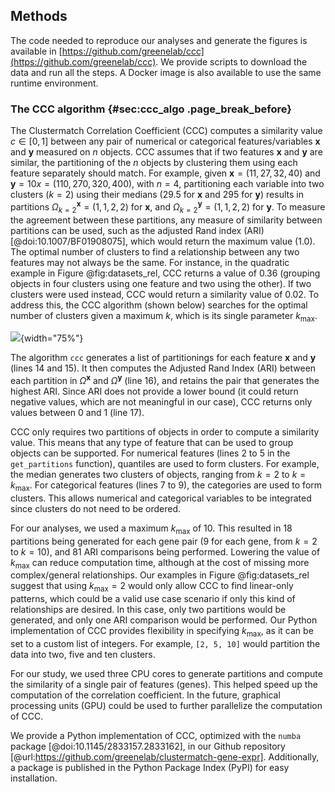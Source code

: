 ## Methods

The code needed to reproduce our analyses and generate the figures is available in [https://github.com/greenelab/ccc](https://github.com/greenelab/ccc).
We provide scripts to download the data and run all the steps.
A Docker image is also available to use the same runtime environment.


### The CCC algorithm {#sec:ccc_algo .page_break_before}

The Clustermatch Correlation Coefficient (CCC) computes a similarity value $c \in \left[0,1\right]$ between any pair of numerical or categorical features/variables $\mathbf{x}$ and $\mathbf{y}$ measured on $n$ objects.
CCC assumes that if two features $\mathbf{x}$ and $\mathbf{y}$ are similar, the partitioning of the $n$ objects by clustering them using each feature separately should match.
For example, given $\mathbf{x}=(11, 27, 32, 40)$ and $\mathbf{y}=10x=(110, 270, 320, 400)$, with $n=4$, partitioning each variable into two clusters ($k=2$) using their medians (29.5 for $\mathbf{x}$ and 295 for $\mathbf{y}$) results in partitions $\Omega^{\mathbf{x}}_{k=2}=(1, 1, 2, 2)$ for $\mathbf{x}$, and $\Omega^{\mathbf{y}}_{k=2}=(1, 1, 2, 2)$ for $\mathbf{y}$.
To measure the agreement between these partitions, any measure of similarity between partitions can be used, such as the adjusted Rand index (ARI) [@doi:10.1007/BF01908075], which would return the maximum value (1.0).
The optimal number of clusters to find a relationship between any two features may not always be the same.
For instance, in the quadratic example in Figure @fig:datasets_rel, CCC returns a value of 0.36 (grouping objects in four clusters using one feature and two using the other).
If two clusters were used instead, CCC would return a similarity value of 0.02.
To address this, the CCC algorithm (shown below) searches for the optimal number of clusters given a maximum $k$, which is its single parameter $k_{\mathrm{max}}$.

![
](images/intro/ccc_algorithm/ccc_algorithm.svg "CCC algorithm"){width="75%"}

The algorithm `ccc` generates a list of partitionings for each feature $\mathbf{x}$ and $\mathbf{y}$ (lines 14 and 15).
It then computes the Adjusted Rand Index (ARI) between each partition in $\Omega^{\mathbf{x}}$ and $\Omega^{\mathbf{y}}$ (line 16), and retains the pair that generates the highest ARI.
Since ARI does not provide a lower bound (it could return negative values, which are not meaningful in our case), CCC returns only values between 0 and 1 (line 17).


CCC only requires two partitions of objects in order to compute a similarity value.
This means that any type of feature that can be used to group objects can be supported.
For numerical features (lines 2 to 5 in the `get_partitions` function), quantiles are used to form clusters.
For example, the median generates two clusters of objects, ranging from $k=2$ to $k=k_{\mathrm{max}}$.
For categorical features (lines 7 to 9), the categories are used to form clusters.
This allows numerical and categorical variables to be integrated since clusters do not need to be ordered.


For our analyses, we used a maximum $k_{\mathrm{max}}$ of 10.
This resulted in 18 partitions being generated for each gene pair (9 for each gene, from $k=2$ to $k=10$), and 81 ARI comparisons being performed.
Lowering the value of $k_{\mathrm{max}}$ can reduce computation time, although at the cost of missing more complex/general relationships.
Our examples in Figure @fig:datasets_rel suggest that using $k_{\mathrm{max}}=2$ would only allow CCC to find linear-only patterns, which could be a valid use case scenario if only this kind of relationships are desired.
In this case, only two partitions would be generated, and only one ARI comparison would be performed.
Our Python implementation of CCC provides flexibility in specifying $k_{\mathrm{max}}$, as it can be set to a custom list of integers.
For example, `[2, 5, 10]` would partition the data into two, five and ten clusters.


For our study, we used three CPU cores to generate partitions and compute the similarity of a single pair of features (genes).
This helped speed up the computation of the correlation coefficient.
In the future, graphical processing units (GPU) could be used to further parallelize the computation of CCC.


We provide a Python implementation of CCC, optimized with the `numba` package [@doi:10.1145/2833157.2833162], in our Github repository [@url:https://github.com/greenelab/clustermatch-gene-expr].
Additionally, a package is published in the Python Package Index (PyPI) for easy installation.
